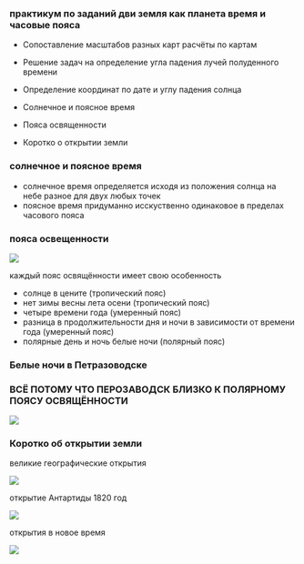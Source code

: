 ### практикум по заданий дви земля как планета время и часовые пояса 





- Сопоставление масштабов разных карт расчёты по картам

- Решение задач на определение угла падения лучей полуденного времени

- Определение координат по дате и углу падения солнца

- Солнечное и поясное время


- Пояса освященности


- Коротко о  открытии земли


### солнечное  и поясное время
- солнечное время определяется исходя из положения солнца на  небе разное для двух любых точек
- поясное время придуманно исскуственно одинаковое в пределах часового пояса


### пояса освещенности 

![](https://s9.travelask.ru/system/images/files/001/145/304/wysiwyg_jpg/%D0%A1%D1%85%D0%B5%D0%BC%D0%B0_%D0%BF%D0%BE%D1%8F%D1%81%D0%BE%D0%B2_%D0%BE%D1%81%D0%B2%D0%B5%D1%89%D0%B5%D0%BD%D0%BD%D0%BE%D1%81%D1%82%D0%B8.jpg?1536509944)


каждый пояс освящённости имеет свою особенность


- солнце в цените (тропический пояс)
- нет зимы весны лета осени (тропический пояс)
- четыре времени года (умеренный пояс)
- разница в продолжительности дня и ночи в зависимости от времени года (умеренный пояс)
- полярные день и ночь белые ночи (полярный пояс)






### Белые ночи в Петразоводске
### ВСЁ ПОТОМУ ЧТО ПЕРОЗАВОДСК БЛИЗКО К ПОЛЯРНОМУ ПОЯСУ ОСВЯЩЁННОСТИ

![](https://s9.travelask.ru/system/images/files/001/145/292/wysiwyg_jpg/%D0%91%D0%B5%D0%BB%D0%B0%D1%8F_%D0%BD%D0%BE%D1%87%D1%8C_%D0%9F%D0%B5%D1%80%D0%BE%D0%B7%D0%B0%D0%B2%D0%BE%D0%B4%D1%81%D0%BA.jpg?1536509696)

### Коротко  об открытии земли
великие географические открытия

![](https://u.foxford.ngcdn.ru/uploads/tinymce_file/file/21606/d1b00ed0c02e5b1f.png)


открытие Антартиды 1820 год

![](https://u.foxford.ngcdn.ru/uploads/tinymce_file/file/135740/4edf4cd8103158d8.png)

открытия в новое время

![](https://i.pinimg.com/originals/dc/40/fd/dc40fde9e436b008ef6df08f3aaaace6.jpg)









